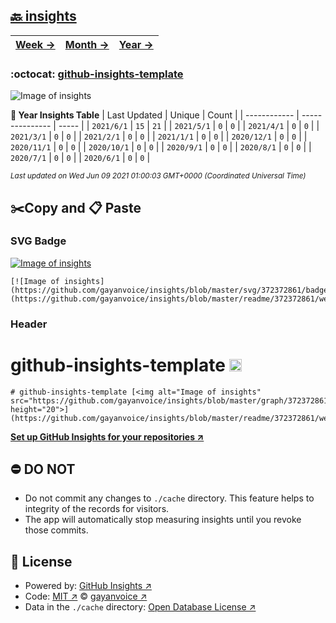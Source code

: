## [🔙 insights](https://github.com/gayanvoice/insights)
| [**Week →**](https://github.com/gayanvoice/insights/blob/master/readme/372372861/week.md) | [**Month →**](https://github.com/gayanvoice/insights/blob/master/readme/372372861/month.md) | [**Year →**](https://github.com/gayanvoice/insights/blob/master/readme/372372861/year.md) |
 | ------------ | --------------- | ----- |

### :octocat: [github-insights-template](https://github.com/gayanvoice/github-insights-template)
![Image of insights](https://github.com/gayanvoice/insights/blob/master/graph/372372861/large/year.png)

**:calendar: Year Insights Table**
| Last Updated | Unique | Count |
 | ------------ | --------------- | ----- |
 | `2021/6/1` |  `15` | `21` |
 | `2021/5/1` |  `0` | `0` |
 | `2021/4/1` |  `0` | `0` |
 | `2021/3/1` |  `0` | `0` |
 | `2021/2/1` |  `0` | `0` |
 | `2021/1/1` |  `0` | `0` |
 | `2020/12/1` |  `0` | `0` |
 | `2020/11/1` |  `0` | `0` |
 | `2020/10/1` |  `0` | `0` |
 | `2020/9/1` |  `0` | `0` |
 | `2020/8/1` |  `0` | `0` |
 | `2020/7/1` |  `0` | `0` |
 | `2020/6/1` |  `0` | `0` |

<small><i>Last updated on Wed Jun 09 2021 01:00:03 GMT+0000 (Coordinated Universal Time)</i></small>

## ✂️Copy and 📋 Paste
### SVG Badge
[![Image of insights](https://github.com/gayanvoice/insights/blob/master/svg/372372861/badge.svg)](https://github.com/gayanvoice/insights/blob/master/readme/372372861/week.md)
```readme
[![Image of insights](https://github.com/gayanvoice/insights/blob/master/svg/372372861/badge.svg)](https://github.com/gayanvoice/insights/blob/master/readme/372372861/week.md)
```
### Header
# github-insights-template [<img alt="Image of insights" src="https://github.com/gayanvoice/insights/blob/master/graph/372372861/small/week.png" height="20">](https://github.com/gayanvoice/insights/blob/master/readme/372372861/week.md)
```readme
# github-insights-template [<img alt="Image of insights" src="https://github.com/gayanvoice/insights/blob/master/graph/372372861/small/week.png" height="20">](https://github.com/gayanvoice/insights/blob/master/readme/372372861/week.md)
```
[**Set up GitHub Insights for your repositories ↗️**](https://github.com/gayanvoice/github-insights)
## ⛔ DO NOT
- Do not commit any changes to `./cache` directory. This feature helps to integrity of the records for visitors.
- The app will automatically stop measuring insights until you revoke those commits.
## 📄 License
- Powered by: [GitHub Insights ↗️](https://github.com/gayanvoice/github-insights)
- Code: [MIT ↗️](./LICENSE) © [gayanvoice ↗️](https://github.com/gayanvoice)
- Data in the `./cache` directory: [Open Database License ↗️](https://opendatacommons.org/licenses/odbl/1-0/)